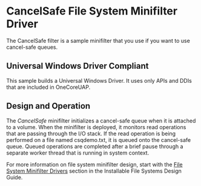 <!---
    name: CancelSafe File System Minifilter Driver
    platform: WDM
    language: cpp
    category: FileSystem
    description: A minifilter demonstrating the use of cancel-safe queues.
    samplefwlink: https://go.microsoft.com/fwlink/p/?LinkId=617645
--->


CancelSafe File System Minifilter Driver
========================================

The CancelSafe filter is a sample minifilter that you use if you want to use cancel-safe queues.

## Universal Windows Driver Compliant
This sample builds a Universal Windows Driver. It uses only APIs and DDIs that are included in OneCoreUAP.

Design and Operation
--------------------

The *CancelSafe* minifilter initializes a cancel-safe queue when it is attached to a volume. When the minifilter is deployed, it monitors read operations that are passing through the I/O stack. If the read operation is being performed on a file named csqdemo.txt, it is queued onto the cancel-safe queue. Queued operations are completed after a brief pause through a separate worker thread that is running in system context.

For more information on file system minifilter design, start with the [File System Minifilter Drivers](https://msdn.microsoft.com/en-us/library/windows/hardware/ff540402) section in the Installable File Systems Design Guide.
